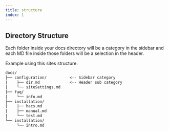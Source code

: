 ```yaml
---
title: structure
index: 1
---
```


## Directory Structure

Each folder inside your docs directory will be a category in the sidebar and each MD file inside those folders will be a selection in the header.

Example using this sites structure:
```txt
docs/
├── configuration/          <-- Sidebar category
|    ├── dir.md             <-- Header sub category
|    └── siteSettings.md
├── faq/
|    └── info.md
├── installation/
|    ├── hacs.md
|    ├── manual.md
|    └── test.md
└── installation/
     └── intro.md
```
